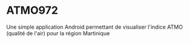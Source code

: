 # ATMO972

Une simple application Android permettant de visualiser l'indice ATMO (qualité de l'air) pour la région Martinique
